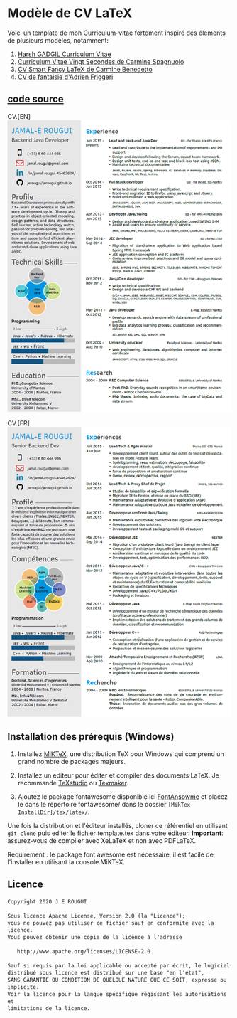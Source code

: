 # Modèle de CV LaTeX

Voici un template de mon Curriculum-vitae fortement inspiré des éléments de plusieurs modèles, notamment:

1. [Harsh GADGIL Curriculum Vitae](https://github.com/opensorceror/Data-Engineer-Resume-LaTeX)
2. [Curriculum Vitae Vingt Secondes de Carmine Spagnuolo](https://github.com/spagnuolocarmine/TwentySecondsCurriculumVitae-LaTex)
3. [CV Smart Fancy LaTeX de Carmine Benedetto](https://github.com/neoben/smart-fancy-latex-cv)
4. [CV de fantaisie d'Adrien Friggeri](https://www.sharelatex.com/templates/52fb8c1f33621a613683ecad)

## [code source](https://github.com/jerougui/jerougui.github.io)


CV.[EN]
![Capture d'écran du CV](screen_EN.png)

CV.[FR]
![Capture d'écran du CV](screen_FR.png)

## Installation des prérequis (Windows)

1. Installez [MiKTeX](https://miktex.org/howto/install-miktex), une distribution TeX pour Windows qui comprend un grand nombre de packages majeurs.

2. Installez un éditeur pour éditer et compiler des documents LaTeX. Je recommande [TeXstudio](http://www.texstudio.org/) ou [Texmaker](http://www.xm1math.net/texmaker/).

3. Ajoutez le package fontawesome disponible ici [FontAnsowme](http://mirrors.ctan.org/fonts/fontawesome.zip) et placez le dans le répertoire fontawesome/ dans  le dossier `[MikTex-InstallDir]/tex/latex/`.

Une fois la distribution et l'éditeur installés, cloner ce référentiel en utilisant `git clone` puis editer le fichier template.tex dans votre éditeur. **Important**: assurez-vous de compiler avec XeLaTeX et non avec PDFLaTeX.

Requirement : le package font awesome est nécessaire, il est facile de l'installer en utilisant la console MiKTeX. 


## Licence

```
Copyright 2020 J.E ROUGUI

Sous licence Apache License, Version 2.0 (la "Licence");
vous ne pouvez pas utiliser ce fichier sauf en conformité avec la licence.
Vous pouvez obtenir une copie de la licence à l'adresse

   http://www.apache.org/licenses/LICENSE-2.0

Sauf si requis par la loi applicable ou accepté par écrit, le logiciel
distribué sous licence est distribué sur une base "en l'état",
SANS GARANTIE OU CONDITION DE QUELQUE NATURE QUE CE SOIT, expresse ou implicite.
Voir la licence pour la langue spécifique régissant les autorisations et
limitations de la licence.
```
